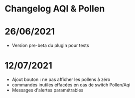 # Changelog AQI & Pollen


# 26/06/2021

- Version pre-beta du plugin pour tests


# 12/07/2021

- Ajout bouton : ne pas afficher les pollens à zéro
- commandes inutiles effacées en cas de switch Pollen/Aqi
- Messages d'alertes paramétrables 



